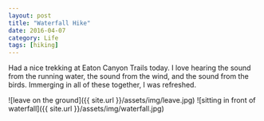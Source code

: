 ```yaml
---
layout: post
title: "Waterfall Hike"
date: 2016-04-07
category: Life
tags: [hiking]
---
```


Had a nice trekking at Eaton Canyon Trails today. I love hearing the sound from the running water, the sound from the wind, and the sound from the birds. Immerging in all of these together, I was refreshed.

![leave on the ground]({{ site.url }}/assets/img/leave.jpg)
![sitting in front of waterfall]({{ site.url }}/assets/img/waterfall.jpg)